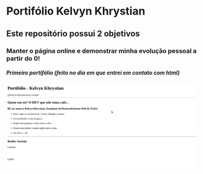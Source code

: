 # Portifólio Kelvyn Khrystian
## Este repositório possui 2 objetivos
### Manter o página online e demonstrar minha evolução pessoal a partir do 0!

#### *Primeiro portifólio (feito no dia em que entrei em contato com html)*

![primeiro-port](./README/01.png)

